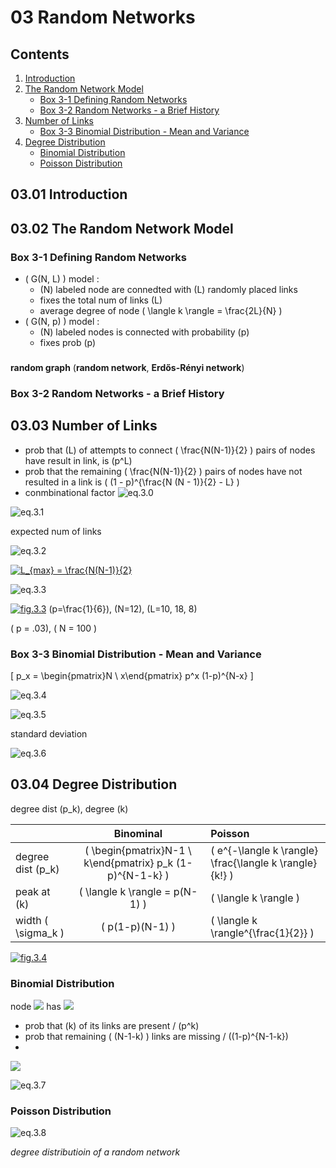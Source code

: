 <!--
Filename: 	note.md
Project: 	/Users/shume/Developer/NetworkScience/c03
Author: 	shumez <https://github.com/shumez>
Created: 	2019-03-06 20:27:3
Modified: 	2019-03-12 14:33:29
-----
Copyright (c) 2019 shumez
-->

# 03 Random Networks

## Contents

01. [Introduction](#0301-Introduction)
02. [The Random Network Model](#0302-The-Random-Network-Model)
    * [Box 3-1 Defining Random Networks](#Box-3-1-Defining-Random-Networks)
    * [Box 3-2 Random Networks - a Brief History](#Box-3-2-Random-Networks---a-Brief-History)
03. [Number of Links](#0303-Number-of-Links)
    * [Box 3-3 Binomial Distribution - Mean and Variance](#Box-3-3-Binomial-Distribution---Mean-and-Variance)
04. [Degree Distribution](#0304-Degree-Distribution)
    * [Binomial Distribution](#Binomial-Distribution)
    * [Poisson Distribution](#Poisson-Distribution)


## 03.01 Introduction


## 03.02 The Random Network Model

### Box 3-1 Defining Random Networks

- \( G(N, L) \) model :
    - \(N\) labeled node are connedted with \(L\) randomly placed links
    - fixes the total num of links \(L\)
    - average degree of node \( \langle k \rangle = \frac{2L}{N} \)
- \( G(N, p) \) model :
    - \(N\) labeled nodes is connected with probability \(p\)
    - fixes prob \(p\)


### 

**random graph** (**random network**, **Erdős-Rényi network**)


### Box 3-2 Random Networks - a Brief History



## 03.03 Number of Links

- prob that \(L\) of attempts to connect \( \frac{N(N-1)}{2} \) pairs of nodes have result in link, is \(p^L\)
- prob that the remaining \( \frac{N(N-1)}{2} \) pairs of nodes have  not resulted in a link is
    \( (1 - p)^{\frac{N (N - 1)}{2} - L} \)
- conmbinational factor
    <!-- \[ \begin{pmatrix} \frac{N(N-1)}{2} \\ L \end{pmatrix} \tag{3.0} \] -->
    ![eq.3.0][eq_3_00]

<!-- \[ p_L = \begin{pmatrix} \frac{N(N-1)}{2} \\ L \end{pmatrix} p^L (1 - p)^{\frac{N (N - 1)}{2} - L} \tag{3.1} \] -->
![eq.3.1][eq_3_01]


expected num of links

<!-- \[ \langle L \rangle = \sum_{L=0}^{\frac{N(N-1)}{2}} LP_L = p \frac{N(N-1)}{2} \tag{3.2} \] -->
![eq.3.2][eq_3_02]

<!-- \( L_{max} = \frac{N(N-1)}{2} \) -->
<a href="https://www.codecogs.com/eqnedit.php?latex=\inline&space;L_{max}&space;=&space;\frac{N(N-1)}{2}" target="_blank"><img src="https://latex.codecogs.com/gif.latex?\inline&space;L_{max}&space;=&space;\frac{N(N-1)}{2}" title="L_{max} = \frac{N(N-1)}{2}" /></a>

<!-- \[ \langle k \rangle = \frac{2 \langle L \rangle}{N} = p (N - 1) \tag{3.3} \] -->
![eq.3.3][eq_3_03]

[![fig.3.3][fig_03_03]][fig_03_03]
\(p=\frac{1}{6}\), \(N=12\), \(L=10, 18, 8\)

\( p = .03\), \( N = 100 \)


### Box 3-3 Binomial Distribution - Mean and Variance

\[ p_x = \begin{pmatrix}N \\ x\end{pmatrix} p^x (1-p)^{N-x} \]

<!-- \[ \langle x \rangle = \sum_{x=0}^N xp_x = Np \tag{3.4} \] -->
![eq.3.4][eq_3_04]

<!-- \[ \langle x^2 \rangle = \sum_{x=0}^N x^2 p_x = p(1-p)N + p^2 N^2 \tag{3.5} \] -->
![eq.3.5][eq_3_05]

standard deviation

<!-- \[ \sigma_x = \big( \langle x^2 \rangle - \langle x \rangle^2 \big)^{\frac{1}{2}} = [ p(1 - p) N ]^{\frac{1}{2}} \tag{3.6} \] -->
![eq.3.6][eq_3_06]


## 03.04 Degree Distribution

degree dist \(p_k\), degree \(k\)


|         | Binominal | Poisson |
|---------|:---------:|:--------|
| degree dist \(p_k\) | \( \begin{pmatrix}N-1 \\ k\end{pmatrix} p_k (1-p)^{N-1-k} \) | \( e^{-\langle k \rangle} \frac{\langle k \rangle}{k!} \) |
| peak at \(k\) | \( \langle k \rangle = p(N-1) \) | \( \langle k \rangle \) |
| width \( \sigma_k \) | \( p(1-p)(N-1) \) | \( \langle k \rangle^{\frac{1}{2}} \) |



[![fig.3.4][fig_03_04]][fig_03_04]


### Binomial Distribution

node <!--\(i\)--><img src="https://latex.codecogs.com/gif.latex?\inline&space;i"> has <!--\(k\)--><img src="https://latex.codecogs.com/gif.latex?\inline&space;k">

- prob that \(k\) of its links are present / \(p^k\) 
- prob that remaining \( (N-1-k) \) links are missing / \((1-p)^{N-1-k}\)
- 

<!-- \[ \begin{pmatrix} N-1 \\ k \end{pmatrix} \] -->
<img src="https://latex.codecogs.com/gif.latex?\begin{pmatrix}N-1\\k\end{pmatrix}">


<!-- \[ p_k = \begin{pmatrix}N-1\\k\end{pmatrix} p^k (1-p)^{N-1-k} \tag{3.7} \] -->
![eq.3.7][eq_3_07]


### Poisson Distribution

<!-- \[ p_k = e^{- \langle k \rangle } \frac{\langle k \rangle^k}{k!} \tag{3.8} \] -->
![eq.3.8][eq_3_08]


*degree distributioin of a random network*




## 






[eq_3_00]: https://latex.codecogs.com/gif.latex?\begin{pmatrix}\frac{N(N-1)}{2}\\L\end{pmatrix} "eq.3.0"
[eq_3_01]: https://latex.codecogs.com/gif.latex?p_L=\begin{pmatrix}\frac{N(N-1)}{2}\\L\end{pmatrix}p^L(1-p)^{\frac{N(N-1)}{2}-L} "eq.3.1"
[eq_3_02]: https://latex.codecogs.com/gif.latex?\langle&space;L\rangle=\sum_{L=0}^{\frac{N(N-1)}{2}}LP_L=p\frac{N(N-1)}{2} "eq.3.2"
[eq_3_03]: https://latex.codecogs.com/gif.latex?\langle&space;k\rangle=\frac{2\langle&space;L\rangle}{N}=p(N-1) "eq.3.3"
[fig_03_03]: http://networksciencebook.com/images/ch-03/figure-3-3.jpg "Fig.3.3 Random Networks are Truly Random"
[eq_3_04]: https://latex.codecogs.com/gif.latex?\langle&space;x\rangle=\sum_{x=0}^Nxp_x=Np
[eq_3_05]: https://latex.codecogs.com/gif.latex?\langle&space;x^2\rangle=\sum_{x=0}^Nx^2p_x=p(1-p)N+p^2&space;N^2
[eq_3_06]: https://latex.codecogs.com/gif.latex?\sigma_x=\big(\langle&space;x^2\rangle-\langle&space;x\rangle^2\big)^{\frac{1}{2}}=[p(1-p)N]^{\frac{1}{2}}
[fig_03_04]: http://networksciencebook.com/images/ch-03/figure-3-4.jpg "Fig.3.4 Binomial vs. Poisson Degree Distribution"
[eq_3_07]: https://latex.codecogs.com/gif.latex?p_k=\begin{pmatrix}N-1\\k\end{pmatrix}p^k(1-p)^{N-1-k}
[eq_3_08]: https://latex.codecogs.com/gif.latex?p_k=e^{-\langle&space;k\rangle}\frac{\langle&space;k\rangle^k}{k!}

<!-- 
https://latex.codecogs.com/gif.latex?\inline&space;"
https://latex.codecogs.com/gif.latex?"
-->

<style type="text/css">
	/* img{width: 50%; float: right;} */
</style>